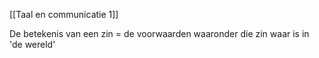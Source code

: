 [[Taal en communicatie 1]]

De betekenis van een zin = de voorwaarden waaronder die zin waar is in 'de wereld'

